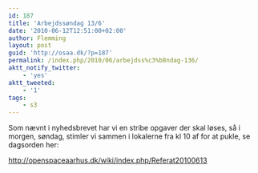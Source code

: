 ```yaml
---
id: 187
title: 'Arbejdssøndag 13/6'
date: '2010-06-12T12:51:00+02:00'
author: Flemming
layout: post
guid: 'http://osaa.dk/?p=187'
permalink: /index.php/2010/06/arbejdss%c3%b8ndag-136/
aktt_notify_twitter:
    - 'yes'
aktt_tweeted:
    - '1'
tags:
    - s3
---
```


Som nævnt i nyhedsbrevet har vi en stribe opgaver der skal løses, så i morgen, søndag, stimler vi sammen i lokalerne fra kl 10 af for at pukle, se dagsorden her:

<http://openspaceaarhus.dk/wiki/index.php/Referat20100613>